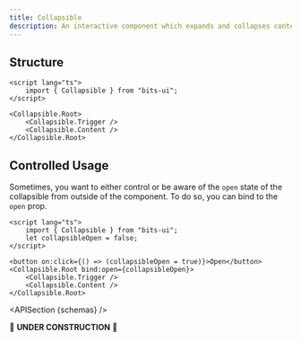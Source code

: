 ```yaml
---
title: Collapsible
description: An interactive component which expands and collapses content.
---
```


<script>
	import { APISection, ComponentPreview, CollapsibleDemo } from '@/components'
	export let schemas;
</script>

<ComponentPreview name="collapsible-demo" comp="Collapsible">

<CollapsibleDemo slot="preview" />

</ComponentPreview>

## Structure

```svelte
<script lang="ts">
	import { Collapsible } from "bits-ui";
</script>

<Collapsible.Root>
	<Collapsible.Trigger />
	<Collapsible.Content />
</Collapsible.Root>
```

## Controlled Usage

Sometimes, you want to either control or be aware of the `open` state of the collapsible from outside of the component. To do so, you can bind to the `open` prop.

```svelte
<script lang="ts">
	import { Collapsible } from "bits-ui";
	let collapsibleOpen = false;
</script>

<button on:click={() => (collapsibleOpen = true)}>Open</button>
<Collapsible.Root bind:open={collapsibleOpen}>
	<Collapsible.Trigger />
	<Collapsible.Content />
</Collapsible.Root>
```

<APISection {schemas} />

🚧 **UNDER CONSTRUCTION** 🚧
